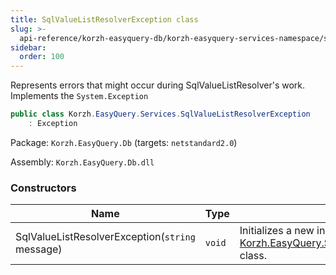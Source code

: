 ```yaml
---
title: SqlValueListResolverException class
slug: >-
  api-reference/korzh-easyquery-db/korzh-easyquery-services-namespace/sqlvaluelistresolverexception-class
sidebar:
  order: 100
---
```


Represents errors that might occur during SqlValueListResolver's work.  Implements the `System.Exception`
```csharp
public class Korzh.EasyQuery.Services.SqlValueListResolverException
    : Exception

```
Package: `Korzh.EasyQuery.Db` (targets: `netstandard2.0`)

Assembly: `Korzh.EasyQuery.Db.dll`

### Constructors

| Name | Type | Description | 
| --- | --- | --- | 
| SqlValueListResolverException(`string` message) | `void` | Initializes a new instance of the [Korzh.EasyQuery.Services.SqlValueListResolverException](///easyquery/docs/api-reference/korzh-easyquery-db/korzh-easyquery-services-namespace/sqlvaluelistresolverexception-class) class. |
